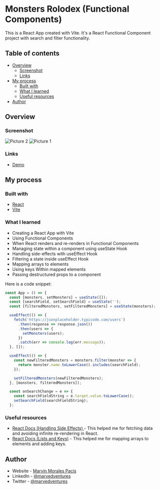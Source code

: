 # Monsters Rolodex (Functional Components)

This is a React App created with Vite.
It's a React Functional Component project with search and filter functionality.

## Table of contents

- [Overview](#overview)
  - [Screenshot](#screenshot)
  - [Links](#links)
- [My process](#my-process)
  - [Built with](#built-with)
  - [What I learned](#what-i-learned)
  - [Useful resources](#useful-resources)
- [Author](#author)

## Overview

### Screenshot

![Picture 2](https://user-images.githubusercontent.com/108392678/209674407-20548465-a3ef-46b4-a780-978f8f890d2a.png)
![Picture 1](https://user-images.githubusercontent.com/108392678/209674377-ba41bef6-d999-46f8-a1d2-d68cbf43073c.png)

### Links

- [Demo](https://monsters-rolodex-class-components.vercel.app/)

## My process

### Built with

- [React](https://reactjs.org/docs/getting-started.html)
- [Vite](https://vitejs.dev/guide/)

### What I learned

- Creating a React App with Vite
- Using Functional Components
- When React renders and re-renders in Functional Components
- Managing state within a component using useState Hook
- Handling side-effects with useEffect Hook
- Filtering a state inside useEffect Hook
- Mapping arrays to elements
- Using keys Within mapped elements
- Passing destructured props to a component

Here is a code snippet:

```App.jsx
const App = () => {
  const [monsters, setMonsters] = useState([]);
  const [searchField, setSearchField] = useState('');
  const [filteredMonsters, setFilteredMonsters] = useState(monsters);

  useEffect(() => {
    fetch('https://jsonplaceholder.typicode.com/users')
      .then(response => response.json())
      .then(users => {
        setMonsters(users);
      })
      .catch(err => console.log(err.message));
  }, []);

  useEffect(() => {
    const newFilteredMonsters = monsters.filter(monster => {
      return monster.name.toLowerCase().includes(searchField);
    });

    setFilteredMonsters(newFilteredMonsters);
  }, [monsters, filteredMonsters]);

  const onSearchChange = e => {
    const searchFieldString = e.target.value.toLowerCase();
    setSearchField(searchFieldString);
  };
```

### Useful resources

- [React Docs (Handling Side Effects) ](https://beta.reactjs.org/reference/react/useEffect) - This helped me for fetching data and avoiding infinite re-rendering in React.
- [React Docs (Lists and Keys)](https://reactjs.org/docs/lists-and-keys.html) - This helped me for mapping arrays to elements and adding keys.

## Author

- Website - [Marvin Morales Pacis](https://marvin-morales-pacis.vercel.app/)
- LinkedIn - [@marvedventures](https://www.linkedin.com/in/marvedventures/)
- Twitter - [@marvedventures](https://www.twitter.com/marvedventures)
